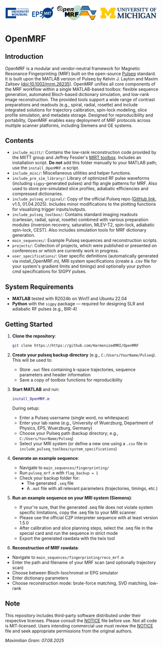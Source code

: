 ![OpenMRF](OpenMRF_banner.png)

# OpenMRF

## Introduction

OpenMRF is a modular and vendor-neutral framework for Magnetic Resonance Fingerprinting (MRF) built on the open-source [Pulseq](https://pulseq.github.io) standard. It is built upon the MATLAB version of Pulseq by Kelvin J. Layton and Maxim Zaitsev ([doi:10.1002/mrm.26235](https://doi.org/10.1002/mrm.26235)). OpenMRF unifies all core components of the MRF workflow within a single MATLAB-based toolbox: flexible sequence generation, automated Bloch-based dictionary simulation, and low-rank image reconstruction. The provided tools support a wide range of contrast preparations and readouts (e.g., spiral, radial, rosette) and include integrated solutions for trajectory calibration, spin-lock modeling, slice profile simulation, and metadata storage. Designed for reproducibility and portability, OpenMRF enables easy deployment of MRF protocols across multiple scanner platforms, including Siemens and GE systems.

## Contents

- `include_miitt/`: Contains the low-rank reconstruction code provided by the MIITT group and Jeffrey Fessler's [MIRT toolbox](https://web.eecs.umich.edu/~fessler/code/). Includes an installation script. **Do not** add this folder manually to your MATLAB path; use the `install_OpenMRF.m` script.
- `include_misc/`: Miscellaneous utilities and helper functions.
- `include_pre_sim_library/`: Library of optimized RF pulse waveforms (including `sigpy`-generated pulses) and flip angle patterns for MRF. Also used to store pre-simulated slice profiles, adiabatic efficiencies and compressed dictionaries.
- `include_pulseq_original/`: Copy of the official Pulseq repo ([GitHub link](https://github.com/pulseq/pulseq), v1.5, 01.04.2025). Includes minor modifications to the plotting functions for visualizing trigger inputs/outputs.
- `include_pulseq_toolbox/`: Contains standard imaging readouts (cartesian, radial, spiral, rosette) combined with various preparation modules (inversion recovery, saturation, MLEV-T2, spin-lock, adiabatic spin-lock, CEST). Also includes simulation tools for MRF dictionary generation.
- `main_sequences/`: Example Pulseq sequences and reconstruction scripts.
- `projects/`: Collection of projects, which were published or presented on conferences or which are currently work in progress.
- `user_specifications/`: User specific definitions (automatically generated via install_OpenMRF.m), MRI system specifications (create a .csv file for your system's gradient limits and timings) and optionally your python cmd specifications for SIGPY pulses.

## System Requirements

- **MATLAB** tested with R2024b on Win11 and Ubuntu 22.04
- **Python** with the `sigpy` package — required for designing SLR and adiabatic RF pulses (e.g., BIR-4)

## Getting Started

1. **Clone the repository**:
   ```bash
   git clone https://https://github.com/HarmonizedMRI/OpenMRF
   ```

2. **Create your pulseq backup directory** (e.g., `C:/Users/YourName/Pulseq`).  
   This will be used to:
   - Store `.mat` files containing k-space trajectories, sequence parameters and header information
   - Save a copy of toolbox functions for reproducibility

3. **Start MATLAB** and run:
   ```matlab
   install_OpenMRF.m
   ```

   During setup:
   - Enter a Pulseq username (single word, no whitespace)
   - Enter your lab name (e.g., University of Wuerzburg, Department of Physics, EP5, Wuerzburg, Germany)
   - Choose your Pulseq path (backup directory; e.g., `C:/Users/YourName/Pulseq`)
   - Select your MRI system (or define a new one using a `.csv` file in `include_pulseq_toolbox/system_specifications`)

4. **Generate an example sequence**:
   - Navigate to `main_sequences/fingerprinting/`
   - Run `pulseq_mrf.m` with `flag_backup = 1`
   - Check your backup folder for:
     - The generated `.seq` file
     - A `.mat` file with all relevant parameters (trajectories, timings, etc.)
	 
5. **Run an example sequence on your MRI system (Siemens)**:
   - If your're sure, that the generated .seq file does not violate system specific limitations, copy the .seq file to your MRI scanner.
   - Please use the official C2P interpreter sequence with at least version 1.5.0
   - After calibration and slice planning steps, select the .seq file in the special card and run the sequence in strict mode
   - Export the generated rawdata with the twix tool

 6. **Reconstruction of MRF rawdata**:
   - Navigate to `main_sequences/fingerprinting/reco_mrf.m`
   - Enter the path and filename of your MRF scan (and optionally trajectory scan)
   - Choose between Bloch-Isochromat or EPG simulator
   - Enter dictionary parameters
   - Choose reconstruction mode: brute-force matching, SVD matching, low-rank
   

## Note

This repository includes third-party software distributed under their respective licenses. Please consult the [NOTICE](./NOTICE) file before use. Not all code is MIT-licensed. Users intending commercial use must review the [NOTICE](./NOTICE) file and seek appropriate permissions from the original authors.

_Maximilian Gram: 07.08.2025_